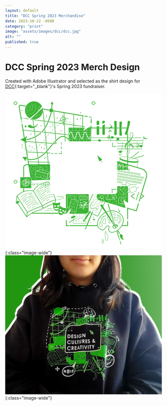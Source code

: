 ```yaml
---
layout: default
title: "DCC Spring 2023 Merchandise"
date: 2023-10-22 -0500
category: "print"
image: "assets/images/dcc/dcc.jpg"
alt: ""
published: true
---
```


# DCC Spring 2023 Merch Design

Created with Adobe Illustrator and selected as the shirt design for [DCC](http://dcc.umd.edu/){:target="_blank"}'s Spring 2023 fundraiser.   

![](assets/images/dcc/dcc_shirtdesign.svg){:class="image-wide"}  
![](assets/images/dcc/dcc.jpg){:class="image-wide"}   
